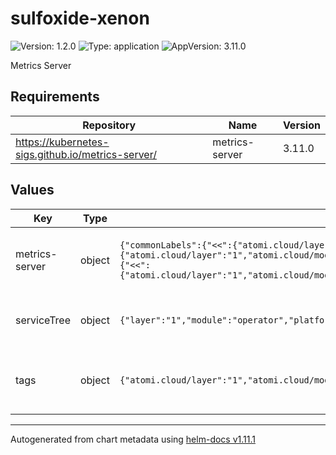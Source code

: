 # sulfoxide-xenon

![Version: 1.2.0](https://img.shields.io/badge/Version-1.2.0-informational?style=flat-square) ![Type: application](https://img.shields.io/badge/Type-application-informational?style=flat-square) ![AppVersion: 3.11.0](https://img.shields.io/badge/AppVersion-3.11.0-informational?style=flat-square)

Metrics Server

## Requirements

| Repository | Name | Version |
|------------|------|---------|
| https://kubernetes-sigs.github.io/metrics-server/ | metrics-server | 3.11.0 |

## Values

| Key | Type | Default | Description |
|-----|------|---------|-------------|
| metrics-server | object | `{"commonLabels":{"<<":{"atomi.cloud/layer":"1","atomi.cloud/module":"operator","atomi.cloud/platform":"sulfoxide","atomi.cloud/service":"xenon"}},"podAnnotations":{"<<":{"atomi.cloud/layer":"1","atomi.cloud/module":"operator","atomi.cloud/platform":"sulfoxide","atomi.cloud/service":"xenon"}},"serviceMonitor":{"enabled":true},"topologySpreadConstraints":[{"labelSelector":{"matchLabels":{"<<":{"atomi.cloud/layer":"1","atomi.cloud/module":"operator","atomi.cloud/platform":"sulfoxide","atomi.cloud/service":"xenon"}}},"maxSkew":1,"topologyKey":"topology.kubernetes.io/zone","whenUnsatisfiable":"ScheduleAnyway"}]}` | Metrics Server Configuration. See the [Helm Chart documentation](https://kubernetes-sigs.github.io/metrics-server/) |
| serviceTree | object | `{"layer":"1","module":"operator","platform":"sulfoxide","service":"xenon"}` | AtomiCloud Service Tree. See [ServiceTree](https://atomicloud.larksuite.com/wiki/OkfJwTXGFiMJkrk6W3RuwRrZs64?theme=DARK&contentTheme=DARK#MHw5d76uDo2tBLx86cduFQMRsBb) |
| tags | object | `{"atomi.cloud/layer":"1","atomi.cloud/module":"operator","atomi.cloud/platform":"sulfoxide","atomi.cloud/service":"xenon"}` | Kubernetes labels and annotations, following Service Tree |

----------------------------------------------
Autogenerated from chart metadata using [helm-docs v1.11.1](https://github.com/norwoodj/helm-docs/releases/v1.11.1)